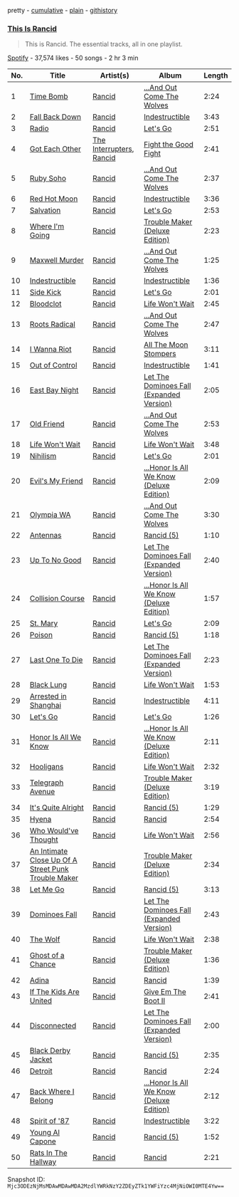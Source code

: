 pretty - [cumulative](/playlists/cumulative/37i9dQZF1DZ06evO3RKLw4.md) - [plain](/playlists/plain/37i9dQZF1DZ06evO3RKLw4) - [githistory](https://github.githistory.xyz/mackorone/spotify-playlist-archive/blob/main/playlists/plain/37i9dQZF1DZ06evO3RKLw4)

### [This Is Rancid](https://open.spotify.com/playlist/37i9dQZF1DZ06evO3RKLw4)

> This is Rancid\. The essential tracks, all in one playlist.

[Spotify](https://open.spotify.com/user/spotify) - 37,574 likes - 50 songs - 2 hr 3 min

| No. | Title | Artist(s) | Album | Length |
|---|---|---|---|---|
| 1 | [Time Bomb](https://open.spotify.com/track/41kg2RvdwBuIv0OPpvBS4v) | [Rancid](https://open.spotify.com/artist/6xTk3EK5T9UzudENVvu9YB) | [...And Out Come The Wolves](https://open.spotify.com/album/1HisV3ZKLs9It3KlGcPki5) | 2:24 |
| 2 | [Fall Back Down](https://open.spotify.com/track/3pdHJCTk85ls2SGGXIJ7XH) | [Rancid](https://open.spotify.com/artist/6xTk3EK5T9UzudENVvu9YB) | [Indestructible](https://open.spotify.com/album/7eP4TXdwO68vnivfDxs6fg) | 3:43 |
| 3 | [Radio](https://open.spotify.com/track/6tlRgNME7ULlY5OcvRdgYn) | [Rancid](https://open.spotify.com/artist/6xTk3EK5T9UzudENVvu9YB) | [Let's Go](https://open.spotify.com/album/44FRRbDmIqioUuIKjua6MT) | 2:51 |
| 4 | [Got Each Other](https://open.spotify.com/track/0FyYR4Nnkbkk5BvECQRyXY) | [The Interrupters](https://open.spotify.com/artist/25Maank76ry2Tmbi2Ql1SF), [Rancid](https://open.spotify.com/artist/6xTk3EK5T9UzudENVvu9YB) | [Fight the Good Fight](https://open.spotify.com/album/6AoWkAFBSNlX63z1fJVNIL) | 2:41 |
| 5 | [Ruby Soho](https://open.spotify.com/track/1pNlZQeoPnlxqf1Mjgm0H2) | [Rancid](https://open.spotify.com/artist/6xTk3EK5T9UzudENVvu9YB) | [...And Out Come The Wolves](https://open.spotify.com/album/1HisV3ZKLs9It3KlGcPki5) | 2:37 |
| 6 | [Red Hot Moon](https://open.spotify.com/track/3a0PmAzfzQfCZFGWkqQ2vi) | [Rancid](https://open.spotify.com/artist/6xTk3EK5T9UzudENVvu9YB) | [Indestructible](https://open.spotify.com/album/7eP4TXdwO68vnivfDxs6fg) | 3:36 |
| 7 | [Salvation](https://open.spotify.com/track/6b769E9sQf0kZTILVjSDaH) | [Rancid](https://open.spotify.com/artist/6xTk3EK5T9UzudENVvu9YB) | [Let's Go](https://open.spotify.com/album/44FRRbDmIqioUuIKjua6MT) | 2:53 |
| 8 | [Where I'm Going](https://open.spotify.com/track/3MXxV2BQjMEhZmTtLkIOPz) | [Rancid](https://open.spotify.com/artist/6xTk3EK5T9UzudENVvu9YB) | [Trouble Maker \(Deluxe Edition\)](https://open.spotify.com/album/0IJ8KmhJausnsCjUvgM5vY) | 2:23 |
| 9 | [Maxwell Murder](https://open.spotify.com/track/0vNGbGK1pl5SrV6SHUh06H) | [Rancid](https://open.spotify.com/artist/6xTk3EK5T9UzudENVvu9YB) | [...And Out Come The Wolves](https://open.spotify.com/album/1HisV3ZKLs9It3KlGcPki5) | 1:25 |
| 10 | [Indestructible](https://open.spotify.com/track/6akNPd4acqhnBn86tEsfAb) | [Rancid](https://open.spotify.com/artist/6xTk3EK5T9UzudENVvu9YB) | [Indestructible](https://open.spotify.com/album/7eP4TXdwO68vnivfDxs6fg) | 1:36 |
| 11 | [Side Kick](https://open.spotify.com/track/3tNYGRRCSU9wot9lXdX8Rh) | [Rancid](https://open.spotify.com/artist/6xTk3EK5T9UzudENVvu9YB) | [Let's Go](https://open.spotify.com/album/44FRRbDmIqioUuIKjua6MT) | 2:01 |
| 12 | [Bloodclot](https://open.spotify.com/track/2RetS9VF5XDmuljJINowwu) | [Rancid](https://open.spotify.com/artist/6xTk3EK5T9UzudENVvu9YB) | [Life Won't Wait](https://open.spotify.com/album/410JU10vru3pFk7f7vA94E) | 2:45 |
| 13 | [Roots Radical](https://open.spotify.com/track/0LWkdUtorgGHr1bwT2C6tY) | [Rancid](https://open.spotify.com/artist/6xTk3EK5T9UzudENVvu9YB) | [...And Out Come The Wolves](https://open.spotify.com/album/1HisV3ZKLs9It3KlGcPki5) | 2:47 |
| 14 | [I Wanna Riot](https://open.spotify.com/track/3prgCqodybVT758HNY2SXW) | [Rancid](https://open.spotify.com/artist/6xTk3EK5T9UzudENVvu9YB) | [All The Moon Stompers](https://open.spotify.com/album/5G6FHjebFlPzZ3i5iOeeot) | 3:11 |
| 15 | [Out of Control](https://open.spotify.com/track/5qwuP7ijQePKsUl8zSJUBD) | [Rancid](https://open.spotify.com/artist/6xTk3EK5T9UzudENVvu9YB) | [Indestructible](https://open.spotify.com/album/7eP4TXdwO68vnivfDxs6fg) | 1:41 |
| 16 | [East Bay Night](https://open.spotify.com/track/6WVak6Y3Fyts2tYsNMujru) | [Rancid](https://open.spotify.com/artist/6xTk3EK5T9UzudENVvu9YB) | [Let The Dominoes Fall \(Expanded Version\)](https://open.spotify.com/album/3YKr1OXFNxd2hWu106Ty93) | 2:05 |
| 17 | [Old Friend](https://open.spotify.com/track/12hrTdStYqC2lM5SAIQOcq) | [Rancid](https://open.spotify.com/artist/6xTk3EK5T9UzudENVvu9YB) | [...And Out Come The Wolves](https://open.spotify.com/album/1HisV3ZKLs9It3KlGcPki5) | 2:53 |
| 18 | [Life Won't Wait](https://open.spotify.com/track/3vXBoGZnanFF0NSQ5Of8UT) | [Rancid](https://open.spotify.com/artist/6xTk3EK5T9UzudENVvu9YB) | [Life Won't Wait](https://open.spotify.com/album/410JU10vru3pFk7f7vA94E) | 3:48 |
| 19 | [Nihilism](https://open.spotify.com/track/5g1jCZ5cQuPw6YvEkd7Yni) | [Rancid](https://open.spotify.com/artist/6xTk3EK5T9UzudENVvu9YB) | [Let's Go](https://open.spotify.com/album/44FRRbDmIqioUuIKjua6MT) | 2:01 |
| 20 | [Evil's My Friend](https://open.spotify.com/track/2itW6yNVqzqtFM3G3qbhpx) | [Rancid](https://open.spotify.com/artist/6xTk3EK5T9UzudENVvu9YB) | [...Honor Is All We Know \(Deluxe Edition\)](https://open.spotify.com/album/5mLjbMgKEL9ybpmKSQDoP4) | 2:09 |
| 21 | [Olympia WA](https://open.spotify.com/track/0TE5Q3XEPkEfmyNtr47wWa) | [Rancid](https://open.spotify.com/artist/6xTk3EK5T9UzudENVvu9YB) | [...And Out Come The Wolves](https://open.spotify.com/album/1HisV3ZKLs9It3KlGcPki5) | 3:30 |
| 22 | [Antennas](https://open.spotify.com/track/6vYgCVhPyr6cSzyROqf8fd) | [Rancid](https://open.spotify.com/artist/6xTk3EK5T9UzudENVvu9YB) | [Rancid \(5\)](https://open.spotify.com/album/0mAo7j2DjyboBbRC7mG2uw) | 1:10 |
| 23 | [Up To No Good](https://open.spotify.com/track/1Ple8GjeW9SQDao6azBsHi) | [Rancid](https://open.spotify.com/artist/6xTk3EK5T9UzudENVvu9YB) | [Let The Dominoes Fall \(Expanded Version\)](https://open.spotify.com/album/3YKr1OXFNxd2hWu106Ty93) | 2:40 |
| 24 | [Collision Course](https://open.spotify.com/track/7CFhxrWbAoqP5tsVDxYMFf) | [Rancid](https://open.spotify.com/artist/6xTk3EK5T9UzudENVvu9YB) | [...Honor Is All We Know \(Deluxe Edition\)](https://open.spotify.com/album/5mLjbMgKEL9ybpmKSQDoP4) | 1:57 |
| 25 | [St\. Mary](https://open.spotify.com/track/56HYaw6svMu5B5hJoqpiwc) | [Rancid](https://open.spotify.com/artist/6xTk3EK5T9UzudENVvu9YB) | [Let's Go](https://open.spotify.com/album/44FRRbDmIqioUuIKjua6MT) | 2:09 |
| 26 | [Poison](https://open.spotify.com/track/5Yljkq4TrBgDpwPRZcMgh4) | [Rancid](https://open.spotify.com/artist/6xTk3EK5T9UzudENVvu9YB) | [Rancid \(5\)](https://open.spotify.com/album/0mAo7j2DjyboBbRC7mG2uw) | 1:18 |
| 27 | [Last One To Die](https://open.spotify.com/track/7Aulng5j4bWyRJ0emPhNGE) | [Rancid](https://open.spotify.com/artist/6xTk3EK5T9UzudENVvu9YB) | [Let The Dominoes Fall \(Expanded Version\)](https://open.spotify.com/album/3YKr1OXFNxd2hWu106Ty93) | 2:23 |
| 28 | [Black Lung](https://open.spotify.com/track/5rS94wXNKkQbe2yqXNUoWP) | [Rancid](https://open.spotify.com/artist/6xTk3EK5T9UzudENVvu9YB) | [Life Won't Wait](https://open.spotify.com/album/410JU10vru3pFk7f7vA94E) | 1:53 |
| 29 | [Arrested in Shanghai](https://open.spotify.com/track/3eMpWrJhO6XsiOanQTDpax) | [Rancid](https://open.spotify.com/artist/6xTk3EK5T9UzudENVvu9YB) | [Indestructible](https://open.spotify.com/album/7eP4TXdwO68vnivfDxs6fg) | 4:11 |
| 30 | [Let's Go](https://open.spotify.com/track/30zaM8Jc0whvFCW0iPgxZS) | [Rancid](https://open.spotify.com/artist/6xTk3EK5T9UzudENVvu9YB) | [Let's Go](https://open.spotify.com/album/44FRRbDmIqioUuIKjua6MT) | 1:26 |
| 31 | [Honor Is All We Know](https://open.spotify.com/track/5by6Zu7h7VZOAzLBEP7rv2) | [Rancid](https://open.spotify.com/artist/6xTk3EK5T9UzudENVvu9YB) | [...Honor Is All We Know \(Deluxe Edition\)](https://open.spotify.com/album/5mLjbMgKEL9ybpmKSQDoP4) | 2:11 |
| 32 | [Hooligans](https://open.spotify.com/track/5uNrA98u8ZSoAaHaDSSmU4) | [Rancid](https://open.spotify.com/artist/6xTk3EK5T9UzudENVvu9YB) | [Life Won't Wait](https://open.spotify.com/album/410JU10vru3pFk7f7vA94E) | 2:32 |
| 33 | [Telegraph Avenue](https://open.spotify.com/track/3TtDUP3ijbAmWLmDAyrBe1) | [Rancid](https://open.spotify.com/artist/6xTk3EK5T9UzudENVvu9YB) | [Trouble Maker \(Deluxe Edition\)](https://open.spotify.com/album/0IJ8KmhJausnsCjUvgM5vY) | 3:19 |
| 34 | [It's Quite Alright](https://open.spotify.com/track/0Mb9b1dko7GyYb2s6T7Ce1) | [Rancid](https://open.spotify.com/artist/6xTk3EK5T9UzudENVvu9YB) | [Rancid \(5\)](https://open.spotify.com/album/0mAo7j2DjyboBbRC7mG2uw) | 1:29 |
| 35 | [Hyena](https://open.spotify.com/track/20GxyDLGDLr4zgb5587Oue) | [Rancid](https://open.spotify.com/artist/6xTk3EK5T9UzudENVvu9YB) | [Rancid](https://open.spotify.com/album/0ELny42cJ5M3cjHAVeLVdr) | 2:54 |
| 36 | [Who Would've Thought](https://open.spotify.com/track/6aaX19hvIIU0LWtYZpfLuj) | [Rancid](https://open.spotify.com/artist/6xTk3EK5T9UzudENVvu9YB) | [Life Won't Wait](https://open.spotify.com/album/410JU10vru3pFk7f7vA94E) | 2:56 |
| 37 | [An Intimate Close Up Of A Street Punk Trouble Maker](https://open.spotify.com/track/7IejBxjTUvI6A1Kprlxqfz) | [Rancid](https://open.spotify.com/artist/6xTk3EK5T9UzudENVvu9YB) | [Trouble Maker \(Deluxe Edition\)](https://open.spotify.com/album/0IJ8KmhJausnsCjUvgM5vY) | 2:34 |
| 38 | [Let Me Go](https://open.spotify.com/track/1aABR4wfyq8pESFDGUssSO) | [Rancid](https://open.spotify.com/artist/6xTk3EK5T9UzudENVvu9YB) | [Rancid \(5\)](https://open.spotify.com/album/0mAo7j2DjyboBbRC7mG2uw) | 3:13 |
| 39 | [Dominoes Fall](https://open.spotify.com/track/6MVkVxTYySDiaL2jAQsZqa) | [Rancid](https://open.spotify.com/artist/6xTk3EK5T9UzudENVvu9YB) | [Let The Dominoes Fall \(Expanded Version\)](https://open.spotify.com/album/3YKr1OXFNxd2hWu106Ty93) | 2:43 |
| 40 | [The Wolf](https://open.spotify.com/track/0rwQS0EU9Gg5EuA5d9Q5mm) | [Rancid](https://open.spotify.com/artist/6xTk3EK5T9UzudENVvu9YB) | [Life Won't Wait](https://open.spotify.com/album/410JU10vru3pFk7f7vA94E) | 2:38 |
| 41 | [Ghost of a Chance](https://open.spotify.com/track/37aAKOsaDmLmJBGqnO1tfr) | [Rancid](https://open.spotify.com/artist/6xTk3EK5T9UzudENVvu9YB) | [Trouble Maker \(Deluxe Edition\)](https://open.spotify.com/album/0IJ8KmhJausnsCjUvgM5vY) | 1:36 |
| 42 | [Adina](https://open.spotify.com/track/4PIRphLLoKGsjSNCBGr5Ha) | [Rancid](https://open.spotify.com/artist/6xTk3EK5T9UzudENVvu9YB) | [Rancid](https://open.spotify.com/album/0ELny42cJ5M3cjHAVeLVdr) | 1:39 |
| 43 | [If The Kids Are United](https://open.spotify.com/track/5aL313wM2AQsQvdDNXrMXR) | [Rancid](https://open.spotify.com/artist/6xTk3EK5T9UzudENVvu9YB) | [Give Em The Boot II](https://open.spotify.com/album/2N7UbvqcQZDXWZrfHDeoYa) | 2:41 |
| 44 | [Disconnected](https://open.spotify.com/track/6m4HKtDDwzVHdZAW6GMNdH) | [Rancid](https://open.spotify.com/artist/6xTk3EK5T9UzudENVvu9YB) | [Let The Dominoes Fall \(Expanded Version\)](https://open.spotify.com/album/3YKr1OXFNxd2hWu106Ty93) | 2:00 |
| 45 | [Black Derby Jacket](https://open.spotify.com/track/63eDmxXVSiFiibXVaG7o5t) | [Rancid](https://open.spotify.com/artist/6xTk3EK5T9UzudENVvu9YB) | [Rancid \(5\)](https://open.spotify.com/album/0mAo7j2DjyboBbRC7mG2uw) | 2:35 |
| 46 | [Detroit](https://open.spotify.com/track/06yrcI03mmIh5bNtGMn2k5) | [Rancid](https://open.spotify.com/artist/6xTk3EK5T9UzudENVvu9YB) | [Rancid](https://open.spotify.com/album/0ELny42cJ5M3cjHAVeLVdr) | 2:24 |
| 47 | [Back Where I Belong](https://open.spotify.com/track/6dWFLuPwTUWTkF42fXlBIt) | [Rancid](https://open.spotify.com/artist/6xTk3EK5T9UzudENVvu9YB) | [...Honor Is All We Know \(Deluxe Edition\)](https://open.spotify.com/album/5mLjbMgKEL9ybpmKSQDoP4) | 2:12 |
| 48 | [Spirit of '87](https://open.spotify.com/track/11LLAA8ur0h06BjAJmG4zl) | [Rancid](https://open.spotify.com/artist/6xTk3EK5T9UzudENVvu9YB) | [Indestructible](https://open.spotify.com/album/7eP4TXdwO68vnivfDxs6fg) | 3:22 |
| 49 | [Young Al Capone](https://open.spotify.com/track/4oGvryWnZ0Q3ZG2Cb6cOfx) | [Rancid](https://open.spotify.com/artist/6xTk3EK5T9UzudENVvu9YB) | [Rancid \(5\)](https://open.spotify.com/album/0mAo7j2DjyboBbRC7mG2uw) | 1:52 |
| 50 | [Rats In The Hallway](https://open.spotify.com/track/4xjmfrqmUWgLSoaRA78qs3) | [Rancid](https://open.spotify.com/artist/6xTk3EK5T9UzudENVvu9YB) | [Rancid](https://open.spotify.com/album/0ELny42cJ5M3cjHAVeLVdr) | 2:21 |

Snapshot ID: `Mjc3ODEzNjMsMDAwMDAwMDA2MzdlYWRkNzY2ZDEyZTk1YWFiYzc4MjNiOWI0MTE4Yw==`
